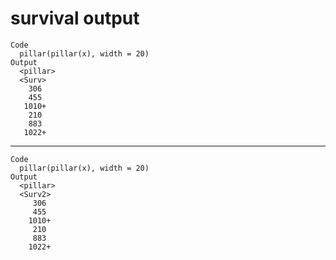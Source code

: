 # survival output

    Code
      pillar(pillar(x), width = 20)
    Output
      <pillar>            
      <Surv>              
        306               
        455               
       1010+              
        210               
        883               
       1022+              

---

    Code
      pillar(pillar(x), width = 20)
    Output
      <pillar>            
      <Surv2>             
         306              
         455              
        1010+             
         210              
         883              
        1022+             

